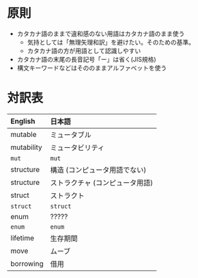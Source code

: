 # 原則

* カタカナ語のままで違和感のない用語はカタカナ語のまま使う
  + 気持としては「無理矢理和訳」を避けたい。そのための基準。
  + カタカナ語の方が用語として認識しやすい
* カタカナ語の末尾の長音記号「ー」は省く(JIS規格)
* 構文キーワードなどはそののままアルファベットを使う

# 対訳表

| English    | 日本語
|:-----------|:------
| mutable    | ミュータブル
| mutability | ミュータビリティ
| `mut`      | `mut`
| structure  | 構造 (コンピュータ用語でない)
| structure  | ストラクチャ (コンピュータ用語)
| struct     | ストラクト
| `struct`   | `struct`
|  enum      | ?????
| `enum`     | `enum`
| lifetime   | 生存期間
| move       | ムーブ
| borrowing  | 借用
